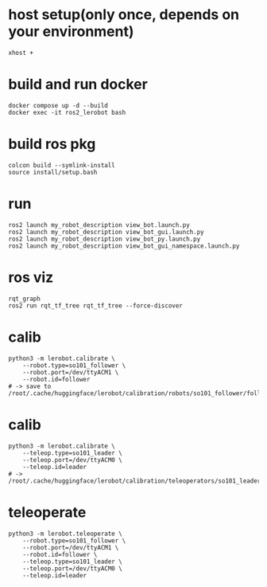 
# host setup(only once, depends on your environment)
```
xhost +
```

# build and run docker
```
docker compose up -d --build
docker exec -it ros2_lerobot bash
```

# build ros pkg
```
colcon build --symlink-install
source install/setup.bash
```

# run
```
ros2 launch my_robot_description view_bot.launch.py
ros2 launch my_robot_description view_bot_gui.launch.py
ros2 launch my_robot_description view_bot_py.launch.py
ros2 launch my_robot_description view_bot_gui_namespace.launch.py
```

# ros viz
```
rqt_graph
ros2 run rqt_tf_tree rqt_tf_tree --force-discover
```

# calib
```
python3 -m lerobot.calibrate \
    --robot.type=so101_follower \
    --robot.port=/dev/ttyACM1 \
    --robot.id=follower
# -> save to /root/.cache/huggingface/lerobot/calibration/robots/so101_follower/follower.json
```

# calib
```
python3 -m lerobot.calibrate \
    --teleop.type=so101_leader \
    --teleop.port=/dev/ttyACM0 \
    --teleop.id=leader
# -> /root/.cache/huggingface/lerobot/calibration/teleoperators/so101_leader/leader.json  
```

# teleoperate
```
python3 -m lerobot.teleoperate \
    --robot.type=so101_follower \
    --robot.port=/dev/ttyACM1 \
    --robot.id=follower \
    --teleop.type=so101_leader \
    --teleop.port=/dev/ttyACM0 \
    --teleop.id=leader
```